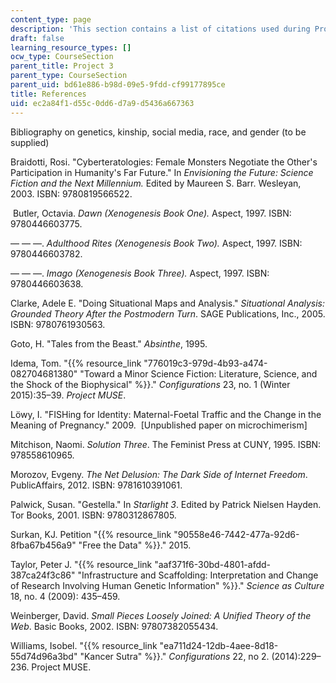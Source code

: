```yaml
---
content_type: page
description: 'This section contains a list of citations used during Project 3. '
draft: false
learning_resource_types: []
ocw_type: CourseSection
parent_title: Project 3
parent_type: CourseSection
parent_uid: bd61e886-b98d-09e5-9fdd-cf99177895ce
title: References
uid: ec2a84f1-d55c-0dd6-d7a9-d5436a667363
---
```

Bibliography on genetics, kinship, social media, race, and gender (to be supplied)

Braidotti, Rosi. "Cyberteratologies: Female Monsters Negotiate the Other's Participation in Humanity's Far Future." In *Envisioning the Future: Science Fiction and the Next Millennium.* Edited by Maureen S. Barr. Wesleyan, 2003. ISBN: 9780819566522. 

 Butler, Octavia. *Dawn (Xenogenesis Book One).* Aspect, 1997. ISBN: 9780446603775.

— — —. *Adulthood Rites (Xenogenesis Book Two).* Aspect, 1997. ISBN: 9780446603782. 

— — —. *Imago* *(Xenogenesis Book Three).* Aspect, 1997. ISBN: 9780446603638.

Clarke, Adele E. "Doing Situational Maps and Analysis." *Situational Analysis: Grounded Theory After the Postmodern Turn*. SAGE Publications, Inc., 2005. ISBN: 9780761930563.

Goto, H. "Tales from the Beast." *Absinthe*, 1995. 

Idema, Tom. "{{% resource_link "776019c3-979d-4b93-a474-082704681380" "Toward a Minor Science Fiction: Literature, Science, and the Shock of the Biophysical" %}}." *Configurations* 23, no. 1 (Winter 2015):35–39. *Project MUSE*. 

Löwy, I. "FISHing for Identity: Maternal-Foetal Traffic and the Change in the Meaning of Pregnancy." 2009.  \[Unpublished paper on microchimerism\]

Mitchison, Naomi. *Solution Three*. The Feminist Press at CUNY, 1995. ISBN: 978558610965. 

Morozov, Evgeny. *The Net Delusion: The Dark Side of Internet Freedom*. PublicAffairs, 2012. ISBN: 9781610391061. 

Palwick, Susan. "Gestella." In *Starlight 3*. Edited by Patrick Nielsen Hayden. Tor Books, 2001. ISBN: 9780312867805.

Surkan, KJ. Petition "{{% resource_link "90558e46-7442-477a-92d6-8fba67b456a9" "Free the Data" %}}." 2015. 

Taylor, Peter J. "{{% resource_link "aaf371f6-30bd-4801-afdd-387ca24f3c86" "Infrastructure and Scaffolding: Interpretation and Change of Research Involving Human Genetic Information" %}}." *Science as Culture* 18, no. 4 (2009): 435–459. 

Weinberger, David. *Small Pieces Loosely Joined: A Unified Theory of the Web*. Basic Books, 2002. ISBN: 97807382055434.

Williams, Isobel. "{{% resource_link "ea711d24-12db-4aee-8d18-55d74d96a3bd" "Kancer Sutra" %}}." *Configurations* 22, no 2. (2014):229–236. Project MUSE.